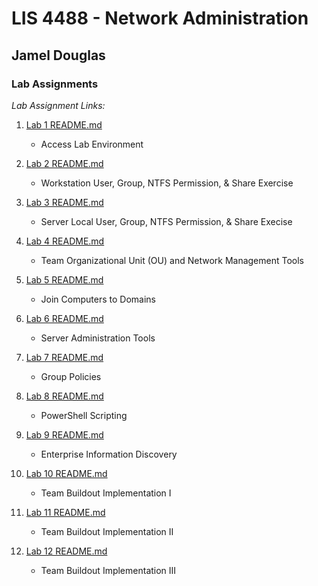# LIS 4488 - Network Administration

## Jamel Douglas

### Lab Assignments

*Lab Assignment Links:*
1. [Lab 1 README.md](L1/README.md "My Lab 1 README.md file")
    - Access Lab Environment

1. [Lab 2 README.md](L2/README.md "My Lab 2 README.md file")
    - Workstation User, Group, NTFS Permission, & Share Exercise

1. [Lab 3 README.md](L3/README.md "My Lab 3 README.md file")
    - Server Local User, Group, NTFS Permission, & Share Execise

1. [Lab 4 README.md](L4/README.md "My Lab 4 README.md file")
    - Team Organizational Unit (OU) and Network Management Tools

1. [Lab 5 README.md](L5/README.md "My Lab 5 README.md file")
    - Join Computers to Domains

1. [Lab 6 README.md](L6/README.md "My Lab 6 README.md file")
    - Server Administration Tools

1. [Lab 7 README.md](L7/README.md "My Lab 7 README.md file")
    - Group Policies

1. [Lab 8 README.md](L8/README.md "My Lab 8 README.md file")
    - PowerShell Scripting

1. [Lab 9 README.md](L9/README.md "My Lab 9 README.md file")
    - Enterprise Information Discovery

1. [Lab 10 README.md](L10/README.md "My Lab 10 README.md file")
    - Team Buildout Implementation I

1. [Lab 11 README.md](L11/README.md "My Lab 11 README.md file")
    - Team Buildout Implementation II

1. [Lab 12 README.md](L12/README.md "My Lab 12 README.md file")
    - Team Buildout Implementation III
